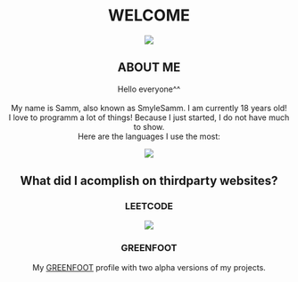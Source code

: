 <div align="center">
  <head>
    <h1>WELCOME</h1>
    <img src="https://wallpapers.com/images/high/anime-city-pictures-74w17qpiho3r8z01.webp">
  </head>
  <body>
    <h2>ABOUT ME</h2>
    <p>
      Hello everyone^^<br><br>
      My name is Samm, also known as SmyleSamm. I am currently 18 years old!<br>
      I love to programm a lot of things! Because I just started, I do not have much to show.<br>
      Here are the languages I use the most:<br>
      <div align="center">
        <img src="https://github-readme-stats.vercel.app/api/top-langs/?username=SmyleSamm&layout=compact&theme=dark">
      </div>
    <h2>What did I acomplish on thirdparty websites?</h2>
    <h3>LEETCODE</h3>
    <img src="https://leetcard.jacoblin.cool/Smyle_Samm?theme=dark&font=Noto%20Sans%20Osage"><br>
    <h3>GREENFOOT</h3>
    <p>My <a href="https://www.greenfoot.org/users/66328">GREENFOOT</a> profile with two alpha versions of my projects.</p>
  </body>
  <footer>
    
  </footer>
  
</div>

